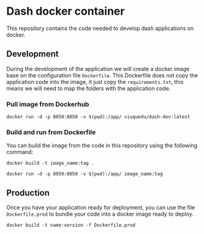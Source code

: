 # Dash docker container

This repository contains the code needed to develop dash applications
on docker.

## Development

During the development of the application we will create a docker image base on the
configuration file `Dockerfile`. This Dockerfile does not copy the application code into
the image, it just copy the `requirements.txt`, this means we will 
need to map the folders with the application code.

### Pull image from Dockerhub

```
docker run -d -p 8050:8050 -v $(pwd):/app/ vioquedu/dash-dev:latest
```

### Build and run from Dockerfile

You can build the image from the code in this repository using the following command:

```
docker build -t image_name:tag .
```

```
docker run -d -p 8050:8050 -v $(pwd):/app/ image_name:tag
```

## Production

Once you have your application ready for deployment, you can use the file
`Dockerfile.prod` to bundle your code into a docker image ready to deploy.

```
docker build -t name:version -f Dockerfile.prod
```
